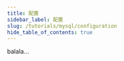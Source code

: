 ```yaml
---
title: 配置 
sidebar_label: 配置
slug: /tutorials/mysql/configuration
hide_table_of_contents: true
---
```

balala...